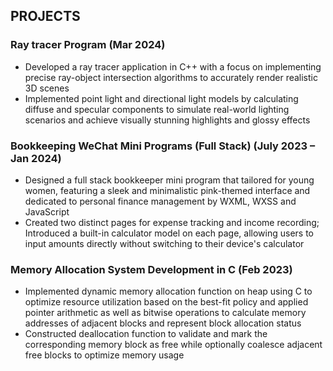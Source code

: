 ## PROJECTS
### Ray tracer Program (Mar 2024)
* Developed a ray tracer application in C++ with a focus on implementing precise ray-object intersection
algorithms to accurately render realistic 3D scenes
* Implemented point light and directional light models by calculating diffuse and specular components to
simulate real-world lighting scenarios and achieve visually stunning highlights and glossy effects
### Bookkeeping WeChat Mini Programs (Full Stack) (July 2023 – Jan 2024)
* Designed a full stack bookkeeper mini program that tailored for young women, featuring a sleek and
minimalistic pink-themed interface and dedicated to personal finance management by WXML, WXSS and
JavaScript
* Created two distinct pages for expense tracking and income recording; Introduced a built-in calculator model
on each page, allowing users to input amounts directly without switching to their device's calculator
### Memory Allocation System Development in C (Feb 2023)
* Implemented dynamic memory allocation function on heap using C to optimize resource utilization based on
the best-fit policy and applied pointer arithmetic as well as bitwise operations to calculate memory addresses
of adjacent blocks and represent block allocation status
* Constructed deallocation function to validate and mark the corresponding memory block as free while
optionally coalesce adjacent free blocks to optimize memory usage